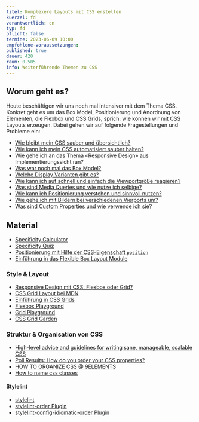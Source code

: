 ```yaml
---
titel: Komplexere Layouts mit CSS erstellen
kuerzel: fd
verantwortlich: cn
typ: fd
pflicht: false
termine: 2023-06-09 10:00
empfohlene-voraussetzungen: 
published: true
dauer: 420
raum: 0.505
info: Weiterführende Themen zu CSS
---
```


## Worum geht es?
Heute beschäftigen wir uns noch mal intensiver mit dem Thema CSS. Konkret geht es um das Box Model, Positionierung und Anordnung von Elementen, die Flexbox und CSS Grids, sprich: wie können wir mit CSS Layouts erzeugen. Dabei gehen wir auf folgende Fragestellungen und Probleme ein:

- [Wie bleibt mein CSS sauber und übersichtlich?](https://google.github.io/styleguide/htmlcssguide.html#CSS)
- [Wie kann ich mein CSS automatisiert sauber halten?](https://stylelint.io/)
- Wie gehe ich an das Thema «Responsive Design» aus Implementierungssicht ran?
- [Was war noch mal das Box Model?](https://piccalil.li/tutorial/how-css-box-sizing-works)
- [Welche Display Varianten gibt es?](https://css-tricks.com/almanac/properties/d/display/)
- [Wie kann ich auf schnell und einfach die Viewportgröße reagieren?](https://blog.bitsrc.io/css-clamp-the-responsive-combination-weve-all-been-waiting-for-f1ce1981ea6e)
- [Was sind Media Queries und wie nutze ich selbige?](https://developer.mozilla.org/de/docs/Web/CSS/Media_Queries/Using_media_queries)
- [Wie kann ich Positionierung verstehen und sinnvoll nutzen?](https://css-tricks.com/almanac/properties/p/position/)
- [Wie gehe ich mit Bildern bei verschiedenen Vierports um?](https://css-tricks.com/a-guide-to-the-responsive-images-syntax-in-html/)
- [Was sind Custom Properties und wie verwende ich sie](https://developer.mozilla.org/en-US/docs/Web/CSS/Using_CSS_custom_properties)? 

## Material
- [Specificity Calculator](https://specificity.keegan.st/)
- [Specificity Quiz](https://mjswensen.github.io/css-power-ups/the-cascade-and-specificity/specificity-quiz/)
- [Positionierung mit Hilfe der CSS-Eigenschaft `position`](https://blog.kulturbanause.de/2010/01/positionierung-mit-hilfe-der-css-eigenschaft-position/)
- [Einführung in das Flexible Box Layout Module](https://blog.kulturbanause.de/2013/07/einfuhrung-in-das-flexbox-modell-von-css/)

### Style & Layout
- [Responsive Design mit CSS: Flexbox oder Grid?](https://www.drweb.de/responsive-design-css-flexbox-grid/)
- [CSS Grid Layout bei MDN](https://developer.mozilla.org/de/docs/Web/CSS/CSS_Grid_Layout)
- [Einführung in CSS Grids](https://blog.kulturbanause.de/2013/12/css-grid-layout-module/)
- [Flexbox Playground](https://coding.imweb.io/demo/flex/index.html)
- [Grid Playground](https://mozilladevelopers.github.io/playground/)
- [CSS Grid Garden](https://cssgridgarden.com/#de)

### Struktur & Organisation von CSS
- [High-level advice and guidelines for writing sane, manageable, scalable CSS](https://cssguidelin.es/)
- [Poll Results: How do you order your CSS properties?](https://css-tricks.com/poll-results-how-do-you-order-your-css-properties/)
- [HOW TO ORGANIZE CSS @ 9ELEMENTS](https://9elements.com/css-rule-order/)
- [How to name css classes](http://bdavidxyz.com/blog/how-to-name-css-classes/)

#### Stylelint
- [stylelint](https://stylelint.io/)
- [stylelint-order Plugin](https://github.com/hudochenkov/stylelint-order)
- [stylelint-config-idiomatic-order Plugin](https://github.com/ream88/stylelint-config-idiomatic-order)


